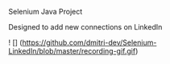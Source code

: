 Selenium Java Project

Designed to add new connections on LinkedIn

! [] (https://github.com/dmitri-dev/Selenium-LinkedIn/blob/master/recording-gif.gif)
